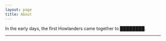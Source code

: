 ```yaml
---
layout: page
title: About
---
```


In the early days, the first Howlanders came together to ~~_**████████**_~~. 

* * *

<!--___[_](another-page) ____ ____ ____-->
